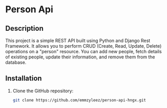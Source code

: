 # Person Api

## Description

This project is a simple REST API built using Python and Django Rest Framework. It allows you to perform CRUD (Create, Read, Update, Delete) 
operations on a "person" resource. You can add new people, fetch details of existing people, 
update their information, and remove them from the database. 

## Installation

1. Clone the GitHub repository:

   ```bash
   git clone https://github.com/emmzyleez/person-api-hngx.git



